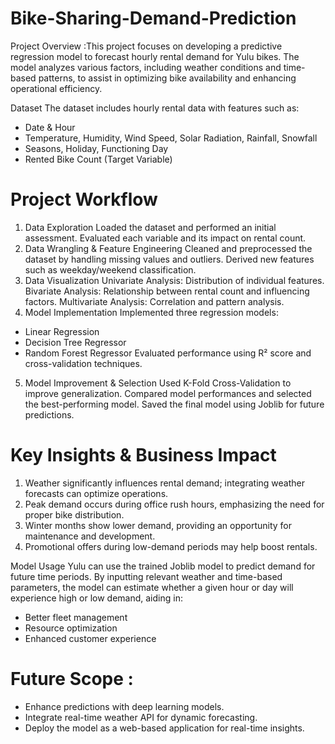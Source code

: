 # Bike-Sharing-Demand-Prediction

Project Overview :This project focuses on developing a predictive regression model to forecast hourly rental demand for Yulu bikes. The model analyzes various factors, including weather conditions and time-based patterns, to assist in optimizing bike availability and enhancing operational efficiency.

Dataset The dataset includes hourly rental data with features such as:

* Date & Hour
* Temperature, Humidity, Wind Speed, Solar Radiation, Rainfall, Snowfall
* Seasons, Holiday, Functioning Day
* Rented Bike Count (Target Variable)

# Project Workflow

1. Data Exploration Loaded the dataset and performed an initial assessment. Evaluated each variable and its impact on rental count.
2. Data Wrangling & Feature Engineering Cleaned and preprocessed the dataset by handling missing values and outliers. Derived new features such as weekday/weekend classification.
3. Data Visualization Univariate Analysis: Distribution of individual features. Bivariate Analysis: Relationship between rental count and influencing factors. Multivariate Analysis: Correlation and pattern analysis.
4. Model Implementation Implemented three regression models:
* Linear Regression
* Decision Tree Regressor
* Random Forest Regressor Evaluated performance using R² score and cross-validation techniques.
5. Model Improvement & Selection Used K-Fold Cross-Validation to improve generalization. Compared model performances and selected the best-performing model. Saved the final model using Joblib for future predictions.
  
# Key Insights & Business Impact

1. Weather significantly influences rental demand; integrating weather forecasts can optimize operations.
2. Peak demand occurs during office rush hours, emphasizing the need for proper bike distribution.
3. Winter months show lower demand, providing an opportunity for maintenance and development.
4. Promotional offers during low-demand periods may help boost rentals.
   
 Model Usage Yulu can use the trained Joblib model to predict demand for future time periods. By inputting relevant weather and time-based parameters, the model can estimate whether a given hour or day will experience high or low demand, aiding in:

* Better fleet management
* Resource optimization
* Enhanced customer experience
  
# Future Scope :

* Enhance predictions with deep learning models.
* Integrate real-time weather API for dynamic forecasting.
* Deploy the model as a web-based application for real-time insights.
